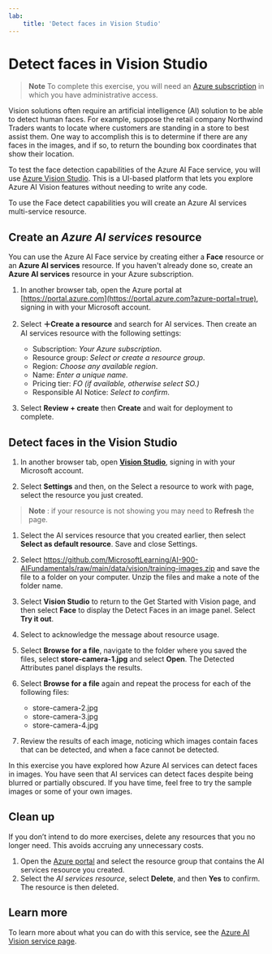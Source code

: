 ```yaml
---
lab:
    title: 'Detect faces in Vision Studio​'
---
```


# Detect faces in Vision Studio

> **Note**
> To complete this exercise, you will need an [Azure subscription](https://azure.microsoft.com/free?azure-portal=true) in which you have administrative access.

Vision solutions often require an artificial intelligence (AI) solution to be able to detect human faces. For example, suppose the retail company Northwind Traders wants to locate where customers are standing in a store to best assist them. One way to accomplish this is to determine if there are any faces in the images, and if so, to return the bounding box coordinates that show their location. 

To test the face detection capabilities of the Azure AI Face service, you will use [Azure Vision Studio](https://portal.vision.cognitive.azure.com/). This is a UI-based platform that lets you explore Azure AI Vision features without needing to write any code.

To use the Face detect capabilities you will create an Azure AI services multi-service resource. 

## Create an *Azure AI services* resource
You can use the Azure AI Face service by creating either a **Face** resource or an **Azure AI services** resource. If you haven't already done so, create an **Azure AI services** resource in your Azure subscription.

1. In another browser tab, open the Azure portal at [https://portal.azure.com](https://portal.azure.com?azure-portal=true), signing in with your Microsoft account.

1. Select **&#65291;Create a resource** and search for AI services. Then create an AI services resource with the following settings:
    - Subscription: *Your Azure subscription*.
    - Resource group: *Select or create a resource group*. 
    - Region: *Choose any available region*.
    - Name: *Enter a unique name.*
    - Pricing tier: *FO (if available, otherwise select SO.)*
    - Responsible AI Notice: *Select to confirm*.

1. Select **Review + create** then **Create** and wait for deployment to complete. 

## Detect faces in the Vision Studio

1. In another browser tab, open [**Vision Studio**](https://portal.vision.cognitive.azure.com?azure-portal=true), signing in with your Microsoft account.

1. Select **Settings** and then, on the Select a resource to work with page, select the resource you just created.  

> **Note** : if your resource is not showing you may need to **Refresh** the page. 

1. Select the AI services resource that you created earlier, then select **Select as default resource**. Save and close Settings. 

1. Select https://github.com/MicrosoftLearning/AI-900-AIFundamentals/raw/main/data/vision/training-images.zip and save the file to a folder on your computer. Unzip the files and make a note of the folder name.

1. Select **Vision Studio** to return to the Get Started with Vision page, and then select **Face** to display the Detect Faces in an image panel. Select **Try it out**.

1. Select to acknowledge the message about resource usage. 

1. Select **Browse for a file**, navigate to the folder where you saved the files, select **store-camera-1.jpg** and select **Open**. The Detected Attributes panel displays the results. 

1. Select **Browse for a file** again and repeat the process for each of the following files:
    - store-camera-2.jpg
    - store-camera-3.jpg 
    - store-camera-4.jpg 

1. Review the results of each image, noticing which images contain faces that can be detected, and when a face cannot be detected. 

In this exercise you have explored how Azure AI services can detect faces in images. You have seen that AI services can detect faces despite being blurred or partially obscured. If you have time, feel free to try the sample images or some of your own images.

## Clean up

If you don’t intend to do more exercises, delete any resources that you no longer need. This avoids accruing any unnecessary costs.
1. Open the [Azure portal](https://portal.azure.com) and select the resource group that contains the AI services resource you created. 
1. Select the *AI services resource*, select **Delete**, and then **Yes** to confirm. The resource is then deleted. 

## Learn more

To learn more about what you can do with this service, see the [Azure AI Vision service page](https://azure.microsoft.com/products/ai-services/ai-vision/).
